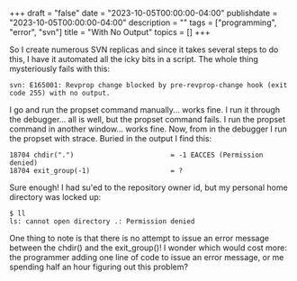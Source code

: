 +++
draft = "false"
date = "2023-10-05T00:00:00-04:00"
publishdate = "2023-10-05T00:00:00-04:00"
description = ""
tags = ["programming", "error", "svn"]
title = "With No Output"
topics = []
+++

So I create numerous SVN replicas and since it takes several steps to do this, I have it automated all the icky bits in a script.  The whole thing mysteriously fails with this:

```
svn: E165001: Revprop change blocked by pre-revprop-change hook (exit code 255) with no output.
```

I go and run the propset command manually... works fine.  I run it through the debugger... all is well, but the propset command fails.  I run the propset command in another window... works fine.  Now, from in the debugger I run the propset with strace.  Buried in the output I find this:

```
18704 chdir(".")                        = -1 EACCES (Permission denied)
18704 exit_group(-1)                    = ?
```

Sure enough!  I had su'ed to the repository owner id, but my personal home directory was locked up:

```
$ ll
ls: cannot open directory .: Permission denied
```

One thing to note is that there is no attempt to issue an error message between the chdir() and the exit_group()!  I wonder which would cost more: the programmer adding one line of code to issue an error message, or me spending half an hour figuring out this problem?
